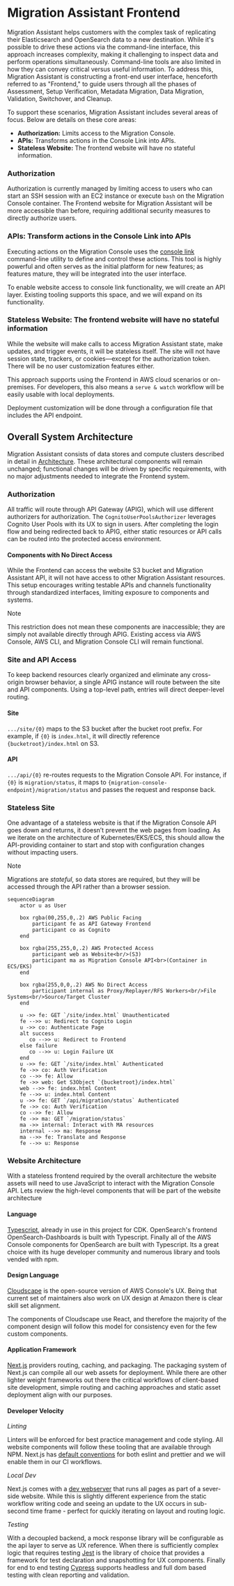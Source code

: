 # Migration Assistant Frontend

Migration Assistant helps customers with the complex task of replicating their Elasticsearch and OpenSearch data to a new destination. While it's possible to drive these actions via the command-line interface, this approach increases complexity, making it challenging to inspect data and perform operations simultaneously. Command-line tools are also limited in how they can convey critical versus useful information. To address this, Migration Assistant is constructing a front-end user interface, henceforth referred to as "Frontend," to guide users through all the phases of Assessment, Setup Verification, Metadata Migration, Data Migration, Validation, Switchover, and Cleanup.

To support these scenarios, Migration Assistant includes several areas of focus. Below are details on these core areas:

- **Authorization:** Limits access to the Migration Console.
- **APIs:** Transforms actions in the Console Link into APIs.
- **Stateless Website:** The frontend website will have no stateful information.

### Authorization

Authorization is currently managed by limiting access to users who can start an SSH session with an EC2 instance or execute `bash` on the Migration Console container. The Frontend website for Migration Assistant will be more accessible than before, requiring additional security measures to directly authorize users.

### APIs: Transform actions in the Console Link into APIs

Executing actions on the Migration Console uses the [console link](../TrafficCapture/dockerSolution/src/main/docker/migrationConsole/lib/console_link/README.md) command-line utility to define and control these actions. This tool is highly powerful and often serves as the initial platform for new features; as features mature, they will be integrated into the user interface.

To enable website access to console link functionality, we will create an API layer. Existing tooling supports this space, and we will expand on its functionality.

### Stateless Website: The frontend website will have no stateful information

While the website will make calls to access Migration Assistant state, make updates, and trigger events, it will be stateless itself. The site will not have session state, trackers, or cookies—except for the authorization token. There will be no user customization features either.

This approach supports using the Frontend in AWS cloud scenarios or on-premises. For developers, this also means a `serve & watch` workflow will be easily usable with local deployments.

Deployment customization will be done through a configuration file that includes the API endpoint.

## Overall System Architecture

Migration Assistant consists of data stores and compute clusters described in detail in [Architecture](./Architecture.md). These architectural components will remain unchanged; functional changes will be driven by specific requirements, with no major adjustments needed to integrate the Frontend system.

### Authorization

All traffic will route through API Gateway (APIG), which will use different authorizers for authorization. The `CognitoUserPoolsAuthorizer` leverages Cognito User Pools with its UX to sign in users. After completing the login flow and being redirected back to APIG, either static resources or API calls can be routed into the protected access environment.

#### Components with No Direct Access

While the Frontend can access the website S3 bucket and Migration Assistant API, it will not have access to other Migration Assistant resources. This setup encourages writing testable APIs and channels functionality through standardized interfaces, limiting exposure to components and systems.

> [!NOTE]
> This restriction does not mean these components are inaccessible; they are simply not available directly through APIG. Existing access via AWS Console, AWS CLI, and Migration Console CLI will remain functional.

### Site and API Access

To keep backend resources clearly organized and eliminate any cross-origin browser behavior, a single APIG instance will route between the site and API components. Using a top-level path, entries will direct deeper-level routing.

#### Site
`.../site/{0}` maps to the S3 bucket after the bucket root prefix. For example, if `{0}` is `index.html`, it will directly reference `{bucketroot}/index.html` on S3.

#### API
`.../api/{0}` re-routes requests to the Migration Console API. For instance, if `{0}` is `migration/status`, it maps to `{migration-console-endpoint}/migration/status` and passes the request and response back.

### Stateless Site

One advantage of a stateless website is that if the Migration Console API goes down and returns, it doesn’t prevent the web pages from loading. As we iterate on the architecture of Kubernetes/EKS/ECS, this should allow the API-providing container to start and stop with configuration changes without impacting users.

> [!NOTE]
> Migrations are *stateful*, so data stores are required, but they will be accessed through the API rather than a browser session.

```mermaid
sequenceDiagram
    actor u as User

    box rgba(00,255,0,.2) AWS Public Facing
        participant fe as API Gateway Frontend
        participant co as Cognito
    end

    box rgba(255,255,0,.2) AWS Protected Access
        participant web as Website<br/>(S3) 
        participant ma as Migration Console API<br>(Container in ECS/EKS)
    end

    box rgba(255,0,0,.2) AWS No Direct Access
        participant internal as Proxy/Replayer/RFS Workers<br/>File Systems<br/>Source/Target Cluster
    end

    u ->> fe: GET `/site/index.html` Unauthenticated
    fe -->> u: Redirect to Cognito Login
    u ->> co: Authenticate Page
    alt success
       co -->> u: Redirect to Frontend
    else failure
       co -->> u: Login Failure UX
    end
    u ->> fe: GET `/site/index.html` Authenticated
    fe ->> co: Auth Verification
    co -->> fe: Allow
    fe ->> web: Get S3Object `{bucketroot}/index.html`
    web -->> fe: index.html Content
    fe -->> u: index.html Content
    u ->> fe: GET `/api/migration/status` Authenticated
    fe ->> co: Auth Verification
    co -->> fe: Allow
    fe ->> ma: GET `/migration/status`
    ma ->> internal: Interact with MA resources
    internal -->> ma: Response
    ma -->> fe: Translate and Response
    fe -->> u: Response
```

### Website Architecture

With a stateless frontend required by the overall architecture the website assets will need to use JavaScript to interact with the Migration Console API.  Lets review the high-level components that will be part of the website architecture

#### Language

[Typescript](https://www.typescriptlang.org/), already in use in this project for CDK.  OpenSearch's frontend OpenSearch-Dashboards is built with Typescript. Finally all of the AWS Console components for OpenSearch are built with Typescript.  Its a great choice with its huge developer community and numerous library and tools vended with npm.

#### Design Language

[Cloudscape](https://cloudscape.design/) is the open-source version of AWS Console's UX.  Being that current set of maintainers also work on UX design at Amazon there is clear skill set alignment.

The components of Cloudscape use React, and therefore the majority of the component design will follow this model for consistency even for the few custom components.

#### Application Framework

[Next.js](https://nextjs.org/docs) providers routing, caching, and packaging.  The packaging system of Next.js can compile all our web assets for deployment.  While there are other lighter  weight frameworks out there the critical workflows of client-based site development, simple routing and caching approaches and static asset deployment align with our purposes.

#### Developer Velocity

*Linting*

Linters will be enforced for best practice management and code styling.  All website components will follow these tooling that are available through NPM.  Next.js has [default conventions](https://nextjs.org/docs/app/api-reference/config/eslint) for both eslint and prettier and we will enable them in our CI workflows.

*Local Dev*

Next.js comes with a [dev webserver](https://nextjs.org/docs/app/api-reference/cli/next#next-dev-options) that runs all pages as part of a sever-side website.  While this is slightly different experience from the static workflow writing code and seeing an update to the UX occurs in sub-second time frame - perfect for quickly iterating on layout and routing logic.

*Testing*

With a decoupled backend, a mock response library will be configurable as the api layer to serve as UX reference.  When there is sufficiently complex logic that requires testing [Jest](https://nextjs.org/docs/app/building-your-application/testing/jest) is the library of choice that provides a framework for test declaration and snapshotting for UX components.  Finally for end to end testing [Cypress](https://nextjs.org/docs/app/building-your-application/testing/cypress) supports headless and full dom based testing with clean reporting and validation.

